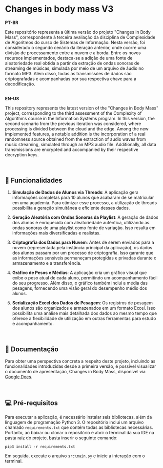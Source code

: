 # Changes in body mass V3

**PT-BR**

Este repositório representa a última versão do projeto "Changes in Body Mass", correspondente à terceira avaliação da disciplina de Complexidade de Algoritmos do curso de Sistemas de Informação. Nesta versão, foi considerado o segundo cenário da iteração anterior, onde ocorre uma divisão de processamento entre a nuvem e a borda. Entre os novos recursos implementados, destaca-se a adição de uma fonte de aleatoriedade real obtida a partir da extração de ondas sonoras de streaming de  músicas, simulada por meio de um arquivo de áudio no formato MP3. Além disso, todas as transmissões de dados são criptografadas e acompanhadas por sua respectiva chave para a decodificação.
<br /><br />


**EN-US**

This repository represents the latest version of the "Changes in Body Mass" project, corresponding to the third assessment of the Complexity of Algorithms course in the Information Systems program. In this version, the second scenario from the previous iteration was considered, where processing is divided between the cloud and the edge. Among the new implemented features, a notable addition is the incorporation of a real randomness source obtained from the extraction of audio waves from music streaming, simulated through an MP3 audio file. Additionally, all data transmissions are encrypted and accompanied by their respective decryption keys.
<br /><br /><br />



## :rocket: Funcionalidades

1. **Simulação de Dados de Alunos via Threads**: A aplicação gera informações completas para 10 alunos que acabaram de se matricular em uma academia. Para otimizar esse processo, a utilização de threads possibilita a geração simultânea e eficiente desses dados.
  
2. **Geração Aleatória com Ondas Sonoras da Playlist**: A geração de dados dos alunos é enriquecida com aleatoriedade autêntica, utilizando as ondas sonoras de uma playlist como fonte de variação. Isso resulta em informações mais diversificadas e realistas.

3. **Criptografia dos Dados para Nuvem**: Antes de serem enviados para a nuvem (representada pela instância principal da aplicação), os dados dos alunos passam por um processo de criptografia. Isso garante que as informações sensíveis permaneçam protegidas e privadas durante o armazenamento e a transferência.
 
4. **Gráfico de Pesos e Médias**: A aplicação cria um gráfico visual que exibe o peso atual de cada aluno, permitindo um acompanhamento fácil do seu progresso. Além disso, o gráfico também inclui a média das pesagens, fornecendo uma visão geral do desempenho médio dos alunos.
  
5. **Serialização Excel dos Dados de Pesagem**: Os registros de pesagem dos alunos são organizados e armazenados em um formato Excel. Isso possibilita uma análise mais detalhada dos dados ao mesmo tempo que oferece a flexibilidade de utilização em outras ferramentas para estudo e acompanhamento.
<br /><br /><br />


## :page_with_curl: Documentação

Para obter uma perspectiva concreta a respeito deste projeto, incluindo as funcionalidades introduzidas desde a primeira versão, é possível visualizar o documento de apresentação, Changes in Body Mass, disponível via <a href="https://docs.google.com/document/d/1-KEnZwSp1JcZXZn-oJHdjesLoqmEKVqvjtuSPFXiMW8">Google Docs</a>.
<br /><br /><br />



## :computer: Pré-requisitos

Para executar a aplicação, é necessário instalar seis bibliotecas, além da linguagem de programação Python 3. O repositório inclui um arquivo chamado `requirements.txt` que contém todas as bibliotecas necessárias. Portanto, ao baixar ou clonar o repositório e abrir o terminal da sua IDE na pasta raiz do projeto, basta inserir o seguinte comando:

```terminal
pip3 install -r requirements.txt
```

Em seguida, execute o arquivo `src\main.py` e inicie a interação com o terminal.